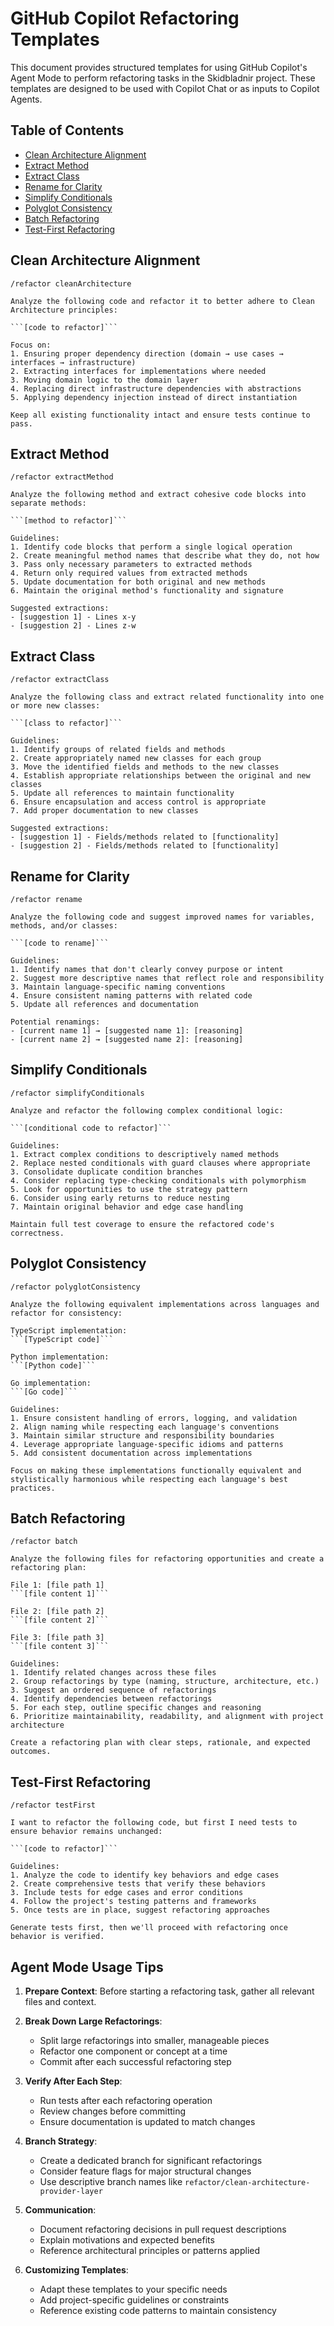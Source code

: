 # GitHub Copilot Refactoring Templates

This document provides structured templates for using GitHub Copilot's Agent Mode to perform refactoring tasks in the Skidbladnir project. These templates are designed to be used with Copilot Chat or as inputs to Copilot Agents.

## Table of Contents
- [Clean Architecture Alignment](#clean-architecture-alignment)
- [Extract Method](#extract-method)
- [Extract Class](#extract-class)
- [Rename for Clarity](#rename-for-clarity)
- [Simplify Conditionals](#simplify-conditionals)
- [Polyglot Consistency](#polyglot-consistency)
- [Batch Refactoring](#batch-refactoring)
- [Test-First Refactoring](#test-first-refactoring)

## Clean Architecture Alignment

```
/refactor cleanArchitecture

Analyze the following code and refactor it to better adhere to Clean Architecture principles:

```[code to refactor]```

Focus on:
1. Ensuring proper dependency direction (domain → use cases → interfaces → infrastructure)
2. Extracting interfaces for implementations where needed
3. Moving domain logic to the domain layer
4. Replacing direct infrastructure dependencies with abstractions
5. Applying dependency injection instead of direct instantiation

Keep all existing functionality intact and ensure tests continue to pass.
```

## Extract Method

```
/refactor extractMethod

Analyze the following method and extract cohesive code blocks into separate methods:

```[method to refactor]```

Guidelines:
1. Identify code blocks that perform a single logical operation
2. Create meaningful method names that describe what they do, not how
3. Pass only necessary parameters to extracted methods
4. Return only required values from extracted methods
5. Update documentation for both original and new methods
6. Maintain the original method's functionality and signature

Suggested extractions:
- [suggestion 1] - Lines x-y
- [suggestion 2] - Lines z-w
```

## Extract Class

```
/refactor extractClass

Analyze the following class and extract related functionality into one or more new classes:

```[class to refactor]```

Guidelines:
1. Identify groups of related fields and methods
2. Create appropriately named new classes for each group
3. Move the identified fields and methods to the new classes
4. Establish appropriate relationships between the original and new classes
5. Update all references to maintain functionality
6. Ensure encapsulation and access control is appropriate
7. Add proper documentation to new classes

Suggested extractions:
- [suggestion 1] - Fields/methods related to [functionality]
- [suggestion 2] - Fields/methods related to [functionality]
```

## Rename for Clarity

```
/refactor rename

Analyze the following code and suggest improved names for variables, methods, and/or classes:

```[code to rename]```

Guidelines:
1. Identify names that don't clearly convey purpose or intent
2. Suggest more descriptive names that reflect role and responsibility
3. Maintain language-specific naming conventions
4. Ensure consistent naming patterns with related code
5. Update all references and documentation

Potential renamings:
- [current name 1] → [suggested name 1]: [reasoning]
- [current name 2] → [suggested name 2]: [reasoning]
```

## Simplify Conditionals

```
/refactor simplifyConditionals

Analyze and refactor the following complex conditional logic:

```[conditional code to refactor]```

Guidelines:
1. Extract complex conditions to descriptively named methods
2. Replace nested conditionals with guard clauses where appropriate
3. Consolidate duplicate condition branches
4. Consider replacing type-checking conditionals with polymorphism
5. Look for opportunities to use the strategy pattern
6. Consider using early returns to reduce nesting
7. Maintain original behavior and edge case handling

Maintain full test coverage to ensure the refactored code's correctness.
```

## Polyglot Consistency

```
/refactor polyglotConsistency

Analyze the following equivalent implementations across languages and refactor for consistency:

TypeScript implementation:
```[TypeScript code]```

Python implementation:
```[Python code]```

Go implementation:
```[Go code]```

Guidelines:
1. Ensure consistent handling of errors, logging, and validation
2. Align naming while respecting each language's conventions
3. Maintain similar structure and responsibility boundaries
4. Leverage appropriate language-specific idioms and patterns
5. Add consistent documentation across implementations

Focus on making these implementations functionally equivalent and stylistically harmonious while respecting each language's best practices.
```

## Batch Refactoring

```
/refactor batch

Analyze the following files for refactoring opportunities and create a refactoring plan:

File 1: [file path 1]
```[file content 1]```

File 2: [file path 2]
```[file content 2]```

File 3: [file path 3]
```[file content 3]```

Guidelines:
1. Identify related changes across these files
2. Group refactorings by type (naming, structure, architecture, etc.)
3. Suggest an ordered sequence of refactorings
4. Identify dependencies between refactorings
5. For each step, outline specific changes and reasoning
6. Prioritize maintainability, readability, and alignment with project architecture

Create a refactoring plan with clear steps, rationale, and expected outcomes.
```

## Test-First Refactoring

```
/refactor testFirst

I want to refactor the following code, but first I need tests to ensure behavior remains unchanged:

```[code to refactor]```

Guidelines:
1. Analyze the code to identify key behaviors and edge cases
2. Create comprehensive tests that verify these behaviors
3. Include tests for edge cases and error conditions
4. Follow the project's testing patterns and frameworks
5. Once tests are in place, suggest refactoring approaches

Generate tests first, then we'll proceed with refactoring once behavior is verified.
```

## Agent Mode Usage Tips

1. **Prepare Context**: Before starting a refactoring task, gather all relevant files and context.

2. **Break Down Large Refactorings**: 
   - Split large refactorings into smaller, manageable pieces
   - Refactor one component or concept at a time
   - Commit after each successful refactoring step

3. **Verify After Each Step**:
   - Run tests after each refactoring operation
   - Review changes before committing
   - Ensure documentation is updated to match changes

4. **Branch Strategy**:
   - Create a dedicated branch for significant refactorings
   - Consider feature flags for major structural changes
   - Use descriptive branch names like `refactor/clean-architecture-provider-layer`

5. **Communication**:
   - Document refactoring decisions in pull request descriptions
   - Explain motivations and expected benefits
   - Reference architectural principles or patterns applied

6. **Customizing Templates**:
   - Adapt these templates to your specific needs
   - Add project-specific guidelines or constraints
   - Reference existing code patterns to maintain consistency